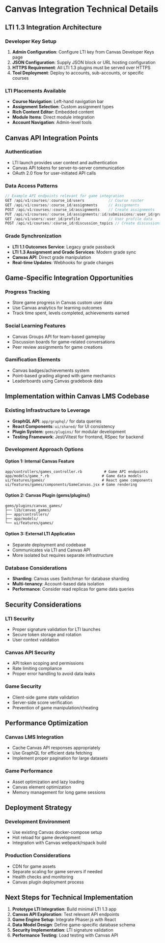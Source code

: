 # Canvas Integration Technical Details

## LTI 1.3 Integration Architecture

### Developer Key Setup
1. **Admin Configuration**: Configure LTI key from Canvas Developer Keys page
2. **JSON Configuration**: Supply JSON block or URL hosting configuration
3. **HTTPS Requirement**: All LTI 1.3 plugins must be served over HTTPS
4. **Tool Deployment**: Deploy to accounts, sub-accounts, or specific courses

### LTI Placements Available
- **Course Navigation**: Left-hand navigation bar
- **Assignment Selection**: Custom assignment types
- **Rich Content Editor**: Embedded content
- **Module Items**: Direct module integration
- **Account Navigation**: Admin-level tools

## Canvas API Integration Points

### Authentication
- LTI launch provides user context and authentication
- Canvas API tokens for server-to-server communication
- OAuth 2.0 flow for user-initiated API calls

### Data Access Patterns
```javascript
// Example API endpoints relevant for game integration
GET /api/v1/courses/:course_id/users           // Course roster
GET /api/v1/courses/:course_id/assignments     // Assignments
POST /api/v1/courses/:course_id/assignments    // Create assignments
PUT /api/v1/courses/:course_id/assignments/:id/submissions/:user_id/grade // Submit grades
GET /api/v1/users/:user_id/profile             // User profile data
POST /api/v1/courses/:course_id/discussion_topics // Create discussions
```

### Grade Synchronization
- **LTI 1.1 Outcomes Service**: Legacy grade passback
- **LTI 1.3 Assignment and Grade Services**: Modern grade sync
- **Canvas API**: Direct grade manipulation
- **Real-time Updates**: Webhooks for grade changes

## Game-Specific Integration Opportunities

### Progress Tracking
- Store game progress in Canvas custom user data
- Use Canvas analytics for learning outcomes
- Track time spent, levels completed, achievements earned

### Social Learning Features
- Canvas Groups API for team-based gameplay
- Discussion boards for game-related conversations  
- Peer review assignments for game creations

### Gamification Elements
- Canvas badges/achievements system
- Point-based grading aligned with game mechanics
- Leaderboards using Canvas gradebook data

## Implementation within Canvas LMS Codebase

### Existing Infrastructure to Leverage
- **GraphQL API**: `app/graphql/` for data queries
- **React Components**: `ui/shared/` for UI consistency
- **Plugin System**: `gems/plugins/` for modular development
- **Testing Framework**: Jest/Vitest for frontend, RSpec for backend

### Development Approach Options

#### Option 1: Internal Canvas Feature
```
app/controllers/games_controller.rb          # Game API endpoints
app/models/game_*.rb                        # Game data models
ui/features/games/                          # React game components
ui/features/games/components/GameCanvas.jsx # Game rendering
```

#### Option 2: Canvas Plugin (gems/plugins/)
```
gems/plugins/canvas_games/
├── lib/canvas_games/
├── app/controllers/
├── app/models/
└── ui/features/games/
```

#### Option 3: External LTI Application
- Separate deployment and codebase
- Communicates via LTI and Canvas API
- More isolated but requires separate infrastructure

### Database Considerations
- **Sharding**: Canvas uses Switchman for database sharding
- **Multi-tenancy**: Account-based data isolation
- **Performance**: Consider read replicas for game data queries

## Security Considerations

### LTI Security
- Proper signature validation for LTI launches
- Secure token storage and rotation
- User context validation

### Canvas API Security  
- API token scoping and permissions
- Rate limiting compliance
- Proper error handling to avoid data leaks

### Game Security
- Client-side game state validation
- Server-side score verification
- Prevention of game manipulation/cheating

## Performance Optimization

### Canvas LMS Integration
- Cache Canvas API responses appropriately
- Use GraphQL for efficient data fetching
- Implement proper pagination for large datasets

### Game Performance
- Asset optimization and lazy loading
- Canvas element optimization
- Memory management for long game sessions

## Deployment Strategy

### Development Environment
- Use existing Canvas docker-compose setup
- Hot reload for game development
- Integration with Canvas webpack/rspack build

### Production Considerations
- CDN for game assets
- Separate scaling for game servers if needed
- Health checks and monitoring
- Canvas plugin deployment process

## Next Steps for Technical Implementation

1. **Prototype LTI Integration**: Build minimal LTI 1.3 app
2. **Canvas API Exploration**: Test relevant API endpoints
3. **Game Engine Setup**: Integrate Phaser.js with React
4. **Data Model Design**: Define game-specific database schema
5. **Security Implementation**: LTI signature validation
6. **Performance Testing**: Load testing with Canvas API